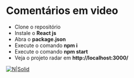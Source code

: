 # Comentários em video
 - Clone o repositório
 - Instale o **React js**
 - Abra o **package.json**
 - Execute o comando **npm i**
 - Execute o comando **npm start**
 - Veja o projeto radar em **http://localhost:3000/**

[![N|Solid]()]()

